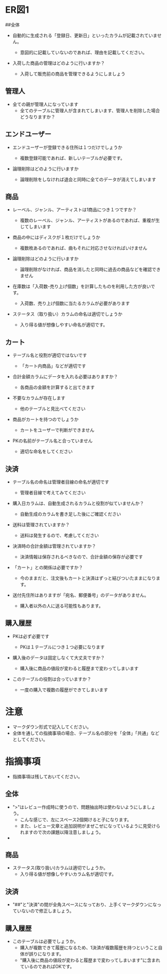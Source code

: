 # ER図1

##全体
- 自動的に生成される「登録日、更新日」といったカラムが記載されていません。
  - 意図的に記載していないのであれば、理由を記載してください。

- 入荷した商品の管理はどのように行いますか？
  - 入荷して販売前の商品を管理できるようにしましょう

## 管理人
- 全ての親が管理人になっています
  - 全てのテーブルに管理人が含まれてしまいます、管理人を削除した場合どうなりますか？

## エンドユーザー
- エンドユーザーが登録できる住所は１つだけでしょうか
  - 複数登録可能であれば、新しいテーブルが必要です。

- 論理削除はどのように行いますか
  - 論理削除をしなければ退会と同時に全てのデータが消えてしまいます

## 商品
- レーベル、ジャンル、アーティストは1商品につき１つですか？
  - 複数のレーベル、ジャンル、アーティストがあるのであれば、重複が生じてしまいます

- 商品の中にはディスクが１枚だけでしょうか
  - 複数枚あるのであれば、曲もそれに対応させなければいけません
 
- 論理削除はどのように行いますか
  - 論理削除がなければ、商品を消したと同時に過去の商品などを確認できません

- 在庫数は「入荷数-売り上げ個数」を計算したものを利用した方が良いです。
  - 入荷数、売り上げ個数に当たるカラムが必要があります

- ステータス（取り扱い）カラムの命名は適切でしょうか
  - 入り得る値が想像しやすい命名が適切です。

## カート
- テーブル名と役割が適切ではないです
  - 「カート内商品」などが適切です

- 合計金額カラムにデータを入れる必要はありますか？
  - 各商品の金額を計算すると出てきます

- 不要なカラムが存在します
  - 他のテーブルと見比べてください

- 商品がカートを持つのでしょうか
  - カートをユーザーで判断ができません

- PKの名前がテーブル名と合っていません
  - 適切な命名をしてください

## 決済
- テーブル名の命名は管理者目線の命名が適切です
  - 管理者目線で考えてみてください

- 購入日カラムは、自動生成されるカラムと役割が似ていませんか？
  - 自動生成のカラムを書き足した後にご確認ください

- 送料は管理されていますか？
  - 送料は発生するので、考慮してください

- 決済時の合計金額は管理されていますか？
  - 決済情報は保存されるべきなので、合計金額の保存が必要です

- 「カート」との関係は必要ですか？
  - 今のままだと、注文後もカートと決済はずっと結びついたままになります。

- 送付先住所はありますが「宛名、郵便番号」のデータがありません。
  - 購入者以外の人に送る可能性もあります。

## 購入履歴
- PKは必ず必要です
  - PKは１テーブルにつき１つ必要になります

- 購入後のデータは固定しなくて大丈夫ですか？
  - 購入後に商品の値段が変わると履歴まで変わってしまいます
 
- このテーブルの役割は合っていますか？
  - 一度の購入で複数の履歴ができてしまいます

# 注意
* マークダウン形式で記入してください。
* 全体を通しての指摘事項の場合、テーブル名の部分を「全体」「共通」などとしてください。

# 指摘事項
 * 指摘事項は残しておいてください。
 
## 全体
- ">"はレビュー作成時に使うので、問題抽出時は使わないようにしましょう。
  - こんな感じで、左にスペース2個開けると子になります。
  - また、レビュー文章と追加説明がまぜこぜになっているように見受けられますので次の課題以降注意しましょう。
- 
## 商品
- ステータス(取り扱い)カラムは適切でしょうか。
  - 入り得る値が想像しやすいカラム名が適切です。

## 決済
- "##"と"決済"の間が全角スペースになっており、上手くマークダウンになっていないので修正しましょう。

## 購入履歴
- このテーブルは必要でしょうか。
  - 購入が複数できて履歴になるため、1決済が複数履歴を持つということ自体が誤りになります。
  - "購入後に商品の値段が変わると履歴まで変わってしまいます"に含まれているのであればOKです。

